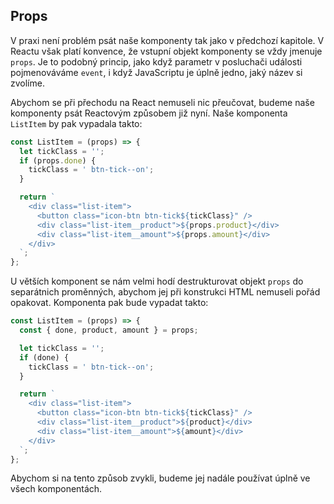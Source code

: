 ## Props

V praxi není problém psát naše komponenty tak jako v předchozí kapitole. V Reactu však platí konvence, že vstupní objekt komponenty se vždy jmenuje `props`. Je to podobný princip, jako když parametr v posluchači události pojmenováváme `event`, i když JavaScriptu je úplně jedno, jaký název si zvolíme.

Abychom se při přechodu na React nemuseli nic přeučovat, budeme naše komponenty psát Reactovým způsobem již nyní. Naše komponenta `ListItem` by pak vypadala takto:

```js
const ListItem = (props) => {
  let tickClass = '';
  if (props.done) {
    tickClass = ' btn-tick--on';
  }

  return `
    <div class="list-item">
      <button class="icon-btn btn-tick${tickClass}" />
      <div class="list-item__product">${props.product}</div>
      <div class="list-item__amount">${props.amount}</div>
    </div>
  `;
};
```

U větších komponent se nám velmi hodí destrukturovat objekt `props` do separátnich proměnných, abychom jej při konstrukci HTML nemuseli pořád opakovat. Komponenta pak bude vypadat takto:

```js
const ListItem = (props) => {
  const { done, product, amount } = props;

  let tickClass = '';
  if (done) {
    tickClass = ' btn-tick--on';
  }

  return `
    <div class="list-item">
      <button class="icon-btn btn-tick${tickClass}" />
      <div class="list-item__product">${product}</div>
      <div class="list-item__amount">${amount}</div>
    </div>
  `;
};
```

Abychom si na tento způsob zvykli, budeme jej nadále používat úplně ve všech komponentách.
